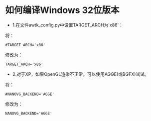 # 如何编译Windows 32位版本

* 1.在文件awtk\_config.py中设置TARGET\_ARCH为'x86'：

将：

```
#TARGET_ARCH='x86'
```

修改为：

```
TARGET_ARCH='x86'
```

* 2.对于XP，如果OpenGL渲染不正常。可以使用AGGE(或BGFX)试试。

将：

```
#NANOVG_BACKEND='AGGE'
```

修改为：

```
NANOVG_BACKEND='AGGE'
```
